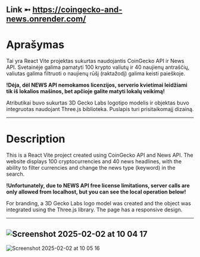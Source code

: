 Link ➵ https://coingecko-and-news.onrender.com/
---
# Aprašymas
Tai yra React Vite projektas sukurtas naudojantis CoinGecko API ir News API.
Svetainėje galima pamatyti 100 krypto valiutų ir 40 naujienų antraščių, valiutas galima filtruoti o naujienų rūšį (raktažodį) galima keisti paieškoje.

**!Dėja, dėl NEWS API nemokamos licenzijos, serverio kvietimai leidžiami tik iš lokalios mašinos, bet apčioje galite matyti lokalų veikimą!**

Atributikai buvo sukurtas 3D Gecko Labs logotipo modelis ir objektas buvo integruotas naudojant Three.js biblioteka.
Puslapis turi prisitaikomajį dizainą.

---

# Description
This is a React Vite project created using CoinGecko API and News API.
The website displays 100 cryptocurrencies and 40 news headlines, with the ability to filter currencies and change the news type (keyword) in the search.

**!Unfortunately, due to NEWS API free license limitations, server calls are only allowed from localhost, but you can see the local operation below!**

For branding, a 3D Gecko Labs logo model was created and the object was integrated using the Three.js library.
The page has a responsive design.

---

![Screenshot 2025-02-02 at 10 04 17](https://github.com/user-attachments/assets/50032491-df7d-4652-ab8b-7f0f6acf689e)
---
![Screenshot 2025-02-02 at 10 05 16](https://github.com/user-attachments/assets/d3094e21-08bd-4d3e-a6b4-978a322e6fed)
